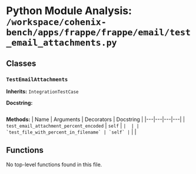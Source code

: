 # Python Module Analysis: `/workspace/cohenix-bench/apps/frappe/frappe/email/test_email_attachments.py`

## Classes

### `TestEmailAttachments`
**Inherits:** `IntegrationTestCase`


**Docstring:**
```

```

**Methods:**
| Name | Arguments | Decorators | Docstring |
|---|---|---|---|
| `test_email_attachment_percent_encoded` | `self` | `` |  |
| `test_file_with_percent_in_filename` | `self` | `` |  |





## Functions

No top-level functions found in this file.
